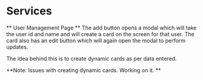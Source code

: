 # Services

** User Management Page **
The add button opens a modal which will take the user id and name and will create a card on the screen for that user.
The card also has an edit button which will again open the modal to perform updates.

The idea behind this is to create dynamic cards as per data entered.

**Note: Issues with creating dynamic cards. Working on it. **
